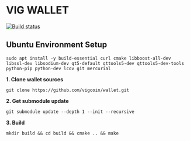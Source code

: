 VIG WALLET
===

[![Build status](https://ci.appveyor.com/api/projects/status/b86pdx2x1wyaxmwv?svg=true)](https://ci.appveyor.com/project/calidion/wallet)


## Ubuntu Environment Setup

```
sudo apt install -y build-essential curl cmake libboost-all-dev libssl-dev libsodium-dev qt5-default qttools5-dev qttools5-dev-tools python-pip python-dev lcov git mercurial
```

**1. Clone wallet sources**

```
git clone https://github.com/vigcoin/wallet.git
```

**2. Get submodule update**

```
git submodule update --depth 1 --init --recursive
```

**3. Build**

```
mkdir build && cd build && cmake .. && make
```
